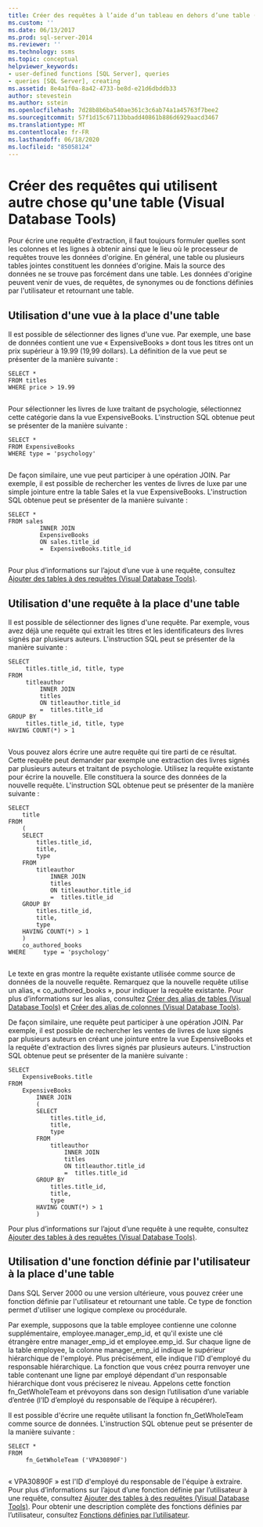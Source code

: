 ```yaml
---
title: Créer des requêtes à l’aide d’un tableau en dehors d’une table (Visual Database Tools) | Microsoft Docs
ms.custom: ''
ms.date: 06/13/2017
ms.prod: sql-server-2014
ms.reviewer: ''
ms.technology: ssms
ms.topic: conceptual
helpviewer_keywords:
- user-defined functions [SQL Server], queries
- queries [SQL Server], creating
ms.assetid: 8e4a1f0a-8a42-4733-be8d-e21d6dbddb33
author: stevestein
ms.author: sstein
ms.openlocfilehash: 7d28b8b6ba540ae361c3c6ab74a1a45763f7bee2
ms.sourcegitcommit: 57f1d15c67113bbadd40861b886d6929aacd3467
ms.translationtype: MT
ms.contentlocale: fr-FR
ms.lasthandoff: 06/18/2020
ms.locfileid: "85058124"
---
```

# <a name="create-queries-using-something-besides-a-table-visual-database-tools"></a>Créer des requêtes qui utilisent autre chose qu'une table (Visual Database Tools)
  Pour écrire une requête d'extraction, il faut toujours formuler quelles sont les colonnes et les lignes à obtenir ainsi que le lieu où le processeur de requêtes trouve les données d'origine. En général, une table ou plusieurs tables jointes constituent les données d'origine. Mais la source des données ne se trouve pas forcément dans une table. Les données d'origine peuvent venir de vues, de requêtes, de synonymes ou de fonctions définies par l'utilisateur et retournant une table.  
  
## <a name="using-a-view-in-place-of-a-table"></a>Utilisation d'une vue à la place d'une table  
 Il est possible de sélectionner des lignes d'une vue. Par exemple, une base de données contient une vue « ExpensiveBooks » dont tous les titres ont un prix supérieur à 19.99 (19,99 dollars). La définition de la vue peut se présenter de la manière suivante :  
  
```  
SELECT *  
FROM titles  
WHERE price > 19.99  
  
```  
  
 Pour sélectionner les livres de luxe traitant de psychologie, sélectionnez cette catégorie dans la vue ExpensiveBooks. L'instruction SQL obtenue peut se présenter de la manière suivante :  
  
```  
SELECT *  
FROM ExpensiveBooks  
WHERE type = 'psychology'  
  
```  
  
 De façon similaire, une vue peut participer à une opération JOIN. Par exemple, il est possible de rechercher les ventes de livres de luxe par une simple jointure entre la table Sales et la vue ExpensiveBooks. L'instruction SQL obtenue peut se présenter de la manière suivante :  
  
```  
SELECT *  
FROM sales   
         INNER JOIN   
         ExpensiveBooks   
         ON sales.title_id   
         =  ExpensiveBooks.title_id  
  
```  
  
 Pour plus d’informations sur l’ajout d’une vue à une requête, consultez [Ajouter des tables à des requêtes &#40;Visual Database Tools&#41;](visual-database-tools.md).  
  
## <a name="using-a-query-in-place-of-a-table"></a>Utilisation d'une requête à la place d'une table  
 Il est possible de sélectionner des lignes d'une requête. Par exemple, vous avez déjà une requête qui extrait les titres et les identificateurs des livres signés par plusieurs auteurs. L'instruction SQL peut se présenter de la manière suivante :  
  
```  
SELECT   
     titles.title_id, title, type  
FROM   
     titleauthor   
         INNER JOIN  
         titles   
         ON titleauthor.title_id   
         =  titles.title_id   
GROUP BY   
     titles.title_id, title, type  
HAVING COUNT(*) > 1  
  
```  
  
 Vous pouvez alors écrire une autre requête qui tire parti de ce résultat. Cette requête peut demander par exemple une extraction des livres signés par plusieurs auteurs et traitant de psychologie. Utilisez la requête existante pour écrire la nouvelle. Elle constituera la source des données de la nouvelle requête. L'instruction SQL obtenue peut se présenter de la manière suivante :  
  
```  
SELECT   
    title  
FROM   
    (  
    SELECT   
        titles.title_id,   
        title,   
        type  
    FROM   
        titleauthor   
            INNER JOIN  
            titles   
            ON titleauthor.title_id   
            =  titles.title_id   
    GROUP BY   
        titles.title_id,   
        title,   
        type  
    HAVING COUNT(*) > 1  
    )   
    co_authored_books  
WHERE     type = 'psychology'  
  
```  
  
 Le texte en gras montre la requête existante utilisée comme source de données de la nouvelle requête. Remarquez que la nouvelle requête utilise un alias, « co_authored_books », pour indiquer la requête existante. Pour plus d’informations sur les alias, consultez [Créer des alias de tables &#40;Visual Database Tools&#41;](create-table-aliases-visual-database-tools.md) et [Créer des alias de colonnes &#40;Visual Database Tools&#41;](create-column-aliases-visual-database-tools.md).  
  
 De façon similaire, une requête peut participer à une opération JOIN. Par exemple, il est possible de rechercher les ventes de livres de luxe signés par plusieurs auteurs en créant une jointure entre la vue ExpensiveBooks et la requête d'extraction des livres signés par plusieurs auteurs. L'instruction SQL obtenue peut se présenter de la manière suivante :  
  
```  
SELECT   
    ExpensiveBooks.title  
FROM   
    ExpensiveBooks   
        INNER JOIN  
        (  
        SELECT   
            titles.title_id,   
            title,   
            type  
        FROM   
            titleauthor   
                INNER JOIN  
                titles   
                ON titleauthor.title_id   
                =  titles.title_id   
        GROUP BY   
            titles.title_id,   
            title,   
            type  
        HAVING COUNT(*) > 1  
        )  
```  
  
 Pour plus d’informations sur l’ajout d’une requête à une requête, consultez [Ajouter des tables à des requêtes &#40;Visual Database Tools&#41;](visual-database-tools.md).  
  
## <a name="using-a-user-defined-function-in-place-of-a-table"></a>Utilisation d'une fonction définie par l'utilisateur à la place d'une table  
 Dans SQL Server 2000 ou une version ultérieure, vous pouvez créer une fonction définie par l'utilisateur et retournant une table. Ce type de fonction permet d'utiliser une logique complexe ou procédurale.  
  
 Par exemple, supposons que la table employee contienne une colonne supplémentaire, employee.manager_emp_id, et qu'il existe une clé étrangère entre manager_emp_id et employee.emp_id. Sur chaque ligne de la table employee, la colonne manager_emp_id indique le supérieur hiérarchique de l'employé. Plus précisément, elle indique l'ID d'employé du responsable hiérarchique. La fonction que vous créez pourra renvoyer une table contenant une ligne par employé dépendant d'un responsable hiérarchique dont vous préciserez le niveau. Appelons cette fonction fn_GetWholeTeam et prévoyons dans son design l’utilisation d’une variable d’entrée (l’ID d’employé du responsable de l’équipe à récupérer).  
  
 Il est possible d'écrire une requête utilisant la fonction fn_GetWholeTeam comme source de données. L'instruction SQL obtenue peut se présenter de la manière suivante :  
  
```  
SELECT *   
FROM   
     fn_GetWholeTeam ('VPA30890F')  
  
```  
  
 « VPA30890F » est l'ID d'employé du responsable de l'équipe à extraire. Pour plus d’informations sur l’ajout d’une fonction définie par l’utilisateur à une requête, consultez [Ajouter des tables à des requêtes &#40;Visual Database Tools&#41;](visual-database-tools.md). Pour obtenir une description complète des fonctions définies par l’utilisateur, consultez [Fonctions définies par l’utilisateur](../../relational-databases/user-defined-functions/user-defined-functions.md).  
  
  
